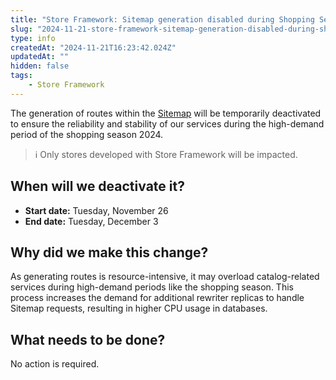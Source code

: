 ```yaml
---
title: "Store Framework: Sitemap generation disabled during Shopping Season"
slug: "2024-11-21-store-framework-sitemap-generation-disabled-during-shopping-season"
type: info
createdAt: "2024-11-21T16:23:42.024Z"
updatedAt: ""
hidden: false
tags:
    - Store Framework
---
```


The generation of routes within the [Sitemap](https://developers.vtex.com/docs/apps/vtex.store-sitemap) will be temporarily deactivated to ensure the reliability and stability of our services during the high-demand period of the shopping season 2024.

>ℹ️ Only stores developed with Store Framework will be impacted.

## When will we deactivate it?

- **Start date:** Tuesday, November 26
- **End date:** Tuesday, December 3

## Why did we make this change?

As generating routes is resource-intensive, it may overload catalog-related services during high-demand periods like the shopping season. This process increases the demand for additional rewriter replicas to handle Sitemap requests, resulting in higher CPU usage in databases.

## What needs to be done?

No action is required.
